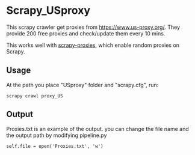 # Scrapy_USproxy
This scrapy crawler get proxies from https://www.us-proxy.org/. They provide 200 free proxies and check/update them every 10 mins.

This works well with [scrapy-proxies](https://github.com/aivarsk/scrapy-proxies), which enable random proxies on Scrapy.

## Usage
At the path you place "USproxy" folder and "scrapy.cfg", run:
```
scrapy crawl proxy_US
```

## Output
Proxies.txt is an example of the output. you can change the file name and the output path by modifying pipeline.py
```
self.file = open('Proxies.txt', 'w')
```
